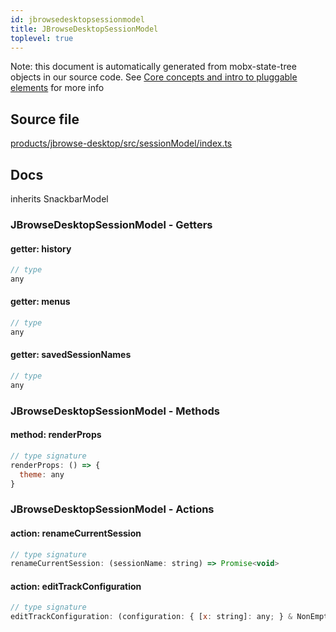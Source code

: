 ```yaml
---
id: jbrowsedesktopsessionmodel
title: JBrowseDesktopSessionModel
toplevel: true
---
```


Note: this document is automatically generated from mobx-state-tree objects in
our source code. See
[Core concepts and intro to pluggable elements](/docs/developer_guide/) for more
info

## Source file

[products/jbrowse-desktop/src/sessionModel/index.ts](https://github.com/GMOD/jbrowse-components/blob/main/products/jbrowse-desktop/src/sessionModel/index.ts)

## Docs

inherits SnackbarModel

### JBrowseDesktopSessionModel - Getters

#### getter: history

```js
// type
any
```

#### getter: menus

```js
// type
any
```

#### getter: savedSessionNames

```js
// type
any
```

### JBrowseDesktopSessionModel - Methods

#### method: renderProps

```js
// type signature
renderProps: () => {
  theme: any
}
```

### JBrowseDesktopSessionModel - Actions

#### action: renameCurrentSession

```js
// type signature
renameCurrentSession: (sessionName: string) => Promise<void>
```

#### action: editTrackConfiguration

```js
// type signature
editTrackConfiguration: (configuration: { [x: string]: any; } & NonEmptyObject & { setSubschema(slotName: string, data: unknown): any; } & IStateTreeNode<ConfigurationSchemaType<{ name: { description: string; type: string; defaultValue: string; }; ... 8 more ...; formatAbout: ConfigurationSchemaType<...>; }, ConfigurationSchemaOptions<...>...
```

